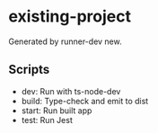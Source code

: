 # existing-project

Generated by runner-dev new.


## Scripts

- dev: Run with ts-node-dev
- build: Type-check and emit to dist
- start: Run built app
- test: Run Jest

